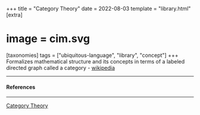 +++
title = "Category Theory"
date = 2022-08-03
template = "library.html"
[extra]
#  image = cim.svg
[taxonomies]
   tags = ["ubiquitous-language", "library", "concept"]
+++
Formalizes mathematical structure and its concepts in terms of a labeled directed graph called a category - [wikipedia](https://en.wikipedia.org/wiki/Category_theory)

---

#### References

---

[Category Theory](https://ncatlab.org/nlab/show/category+theory)

